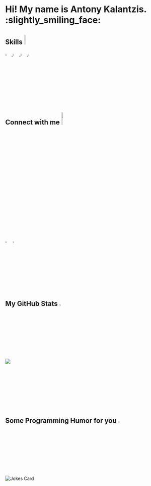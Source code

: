
<div align="center">
 <!img width="100%" height = "250px" src="https://cdn.pixabay.com/photo/2018/01/14/23/12/nature-3082832_1280.jpg" alt="cover"   />
</div>


<h1 size=200px'> <b>Hi! My name is Antony Kalantzis. </b>:slightly_smiling_face: 
</h1>
                                  
                
<h2> Skills <img width="5%" src = "https://media2.giphy.com/media/QssGEmpkyEOhBCb7e1/giphy.gif?cid=ecf05e47a0n3gi1bfqntqmob8g9aid1oyj2wr3ds3mg700bl&rid=giphy.gif" width = 32px height=30px> </h2>
<!--              
<a href= https://github.com/tonykalantzis?tab=repositories&q=&type=&language=python&sort= > <img width ="4%" src ='https://raw.githubusercontent.com/rahulbanerjee26/githubAboutMeGenerator/main/icons/python.svg'> </a>
-->
<a href= https://github.com/tonykalantzis?tab=repositories&q=&type=&language=cpp&sort= > <img width ="4%" src ='https://raw.githubusercontent.com/rahulbanerjee26/githubAboutMeGenerator/main/icons/cpp.svg'> </a>
<a href= https://github.com/tonykalantzis?tab=repositories&q=&type=&language=html&sort= > <img width ="4%" src ='https://raw.githubusercontent.com/rahulbanerjee26/githubAboutMeGenerator/main/icons/html.svg'> </a>
<a href= https://github.com/tonykalantzis?tab=repositories&q=&type=&language=css&sort= > <img width ="4%" src ='https://raw.githubusercontent.com/rahulbanerjee26/githubAboutMeGenerator/main/icons/css.svg'> </a>
<a href= https://github.com/tonykalantzis?tab=repositories&q=&type=&language=c&sort= > <img width ="4%" src ='https://raw.githubusercontent.com/rahulbanerjee26/githubAboutMeGenerator/main/icons/c.svg'> </a>
<!--
<a href= https://github.com/tonykalantzis?tab=repositories&q=&type=&language=javascript&sort= > <img width ="4%" src ='https://raw.githubusercontent.com/rahulbanerjee26/githubAboutMeGenerator/main/icons/javascript.svg'> </a>
-->
<!--
<a href= https://github.com/tonykalantzis?tab=repositories&q=&type=&language=java&sort= > <img width ="4%" src ='https://raw.githubusercontent.com/rahulbanerjee26/githubAboutMeGenerator/main/icons/java.svg'> </a>
-->


<h2> Connect with me <img width="10%" src='https://raw.githubusercontent.com/ShahriarShafin/ShahriarShafin/main/Assets/handshake.gif' width="100px"> </h2>
<a href = 'https://www.linkedin.com/in/antoniskalantzis'> <img width = "4%" align= center src="https://raw.githubusercontent.com/rahulbanerjee26/githubAboutMeGenerator/main/icons/linked-in-alt.svg"/></a> 
<a  href = 'https://www.github.com/tonykalantzis'> <img width = "4%" align= center src="https://raw.githubusercontent.com/rahulbanerjee26/githubAboutMeGenerator/main/icons/github.svg"/></a> 


<h2> My GitHub Stats <img width="4%" src='https://media1.giphy.com/media/du3J3cXyzhj75IOgvA/giphy.gif?cid=ecf05e47x2g034i9pzwtzzsd3xgg2w9nr94t4tflbbgo3008&rid=giphy.gif' width='32px'> </h2>

<a href="https://github.com/anuraghazra/github-readme-stats">
<img align="left" src="https://github-readme-stats.vercel.app/api?username=tonykalantzis&count_private=true&show_icons=true&theme=default" />
</a>

<a href="https://github.com/anuraghazra/convoychat">
<!img align="center" src="https://github-readme-stats.vercel.app/api/top-langs/?username=tonykalantzis&theme=default" />
</a>
<br>
<br>
<br>
<br>
<br>
<br>
<br>
<br>
<br>

<h2> Some Programming Humor for you <img width="4%" src='https://media2.giphy.com/media/UQDSBzfyiBKvgFcSTw/giphy.gif?cid=ecf05e47p3cd513axbek3f56ti3jzizq8hincw20jauyyfyw&rid=giphy.gif' width = '32px'></h2>

<img src="https://programming-joke-card.jayvishaalj.vercel.app/api" alt="Jokes Card" />

<br>



